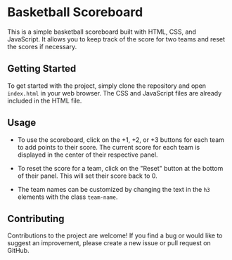 # Basketball Scoreboard

This is a simple basketball scoreboard built with HTML, CSS, and JavaScript. It allows you to keep track of the score for two teams and reset the scores if necessary.

## Getting Started

To get started with the project, simply clone the repository and open `index.html` in your web browser. The CSS and JavaScript files are already included in the HTML file.

## Usage

* To use the scoreboard, click on the +1, +2, or +3 buttons for each team to add points to their score. The current score for each team is displayed in the center of their respective panel.

* To reset the score for a team, click on the "Reset" button at the bottom of their panel. This will set their score back to 0.

* The team names can be customized by changing the text in the `h3` elements with the class `team-name`.

## Contributing

Contributions to the project are welcome! If you find a bug or would like to suggest an improvement, please create a new issue or pull request on GitHub.